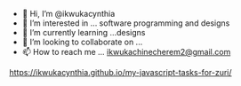 - 👋 Hi, I’m @ikwukacynthia
- 👀 I’m interested in ... software programming and designs
- 🌱 I’m currently learning ...designs
- 💞️ I’m looking to collaborate on ...
- 📫 How to reach me ... ikwukachinecherem2@gmail.com

<!---
ikwukacynthia/ikwukacynthia is a ✨ special ✨ repository because its `README.md` (this file) appears on your GitHub profile.
You can click the Preview link to take a look at your changes.
--->
https://ikwukacynthia.github.io/my-javascript-tasks-for-zuri/

